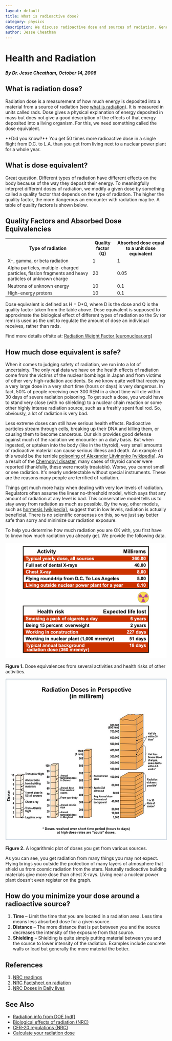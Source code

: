 ```yaml
---
layout: default
title: What is radioactive dose?
category: physics
description: We discuss radioactive dose and sources of radiation. General health related stuff.
author: Jesse Cheatham
---
```



<div class="row">
<div class="col-md-12" markdown="1">

# Health and Radiation
##### By Dr. Jesse Cheatham, October 14, 2008
<a name="dose"></a>
## What is radiation dose?
Radiation dose is a measurement of how much energy is deposited into a material from a source of 
radiation (see <a href="{% link radioactivity.md %}">what is radiation</a>). It is measured in 
units called rads. Dose gives a physical explanation of energy deposited in mass but does not 
give a good description of the effects of that energy deposited into a living organism. For 
this, we need something called the dose equivalent.

<div class="alert alert-success" role="alert" markdown="1">
**Did you know?** You get 50 times more radioactive 
dose in a single flight from D.C. to L.A. than you get from living next to a nuclear power plant 
for a whole year.
</div>

<a name="doseequiv"></a>
## What is dose equivalent?
Great question. Different types of radiation have different effects on the body because 
of the way they deposit their energy. To meaningfully interpret different doses of radiation, 
we modify a given dose by something called a quality factor that depends on the type of radiation. 
The higher the quality factor, the more dangerous an encounter with radiation may be. A table of 
quality factors is shown below.

</div>
</div>

<div class="row">
<div class="col-md-12" markdown="1">


## Quality Factors and Absorbed Dose Equivalencies

<table class="table table-striped">

<tr><th>Type of radiation </th><th >Quality factor<br />(Q)</th><th >Absorbed dose equal to a unit dose equivalent</th></tr>
<tr><td>X-, gamma, or beta radiation</td><td>1</td><td>1</td></tr>
<tr><td>Alpha particles, multiple-charged particles, fission 
fragments and heavy particles of unknown charge</td><td>20</td><td>0.05</td></tr>
<tr><td>Neutrons of unknown energy</td><td>10</td><td>0.1</td></tr>
<tr><td>High-energy protons</td><td>10</td><td>0.1</td></tr>
</table>

Dose equivalent is defined as H = D\*Q, where D is the dose and Q is the quality factor taken 
from the table above. Dose equivalent is supposed to approximate the biological effect of 
different types of radiation so the Sv (or rem) is used as the unit to regulate 
the amount of dose an individual receives, rather than rads.

Find more details offsite at: <a href="http://www.euronuclear.org/info/encyclopedia/r/radiation-weight-factor.htm">Radiation Weight Factor [euronuclear.org]</a>

## How much dose equivalent is safe?

When it comes to judging safety of radiation, we run into a lot of uncertainty. The only real data we have on the health effects of radiation
come from the victims of the nuclear bombings in Japan and from victims of other very high-radiation accidents. So we know quite well that receiving
a very large dose in a very short time (hours or days) is very dangerous. In fact, 50% of people receiving over 300 REM in a short time will die within 30 days 
of severe radiation poisoning. To get such a dose, you would have to stand very close (with no shielding) to a nuclear chain reaction or some 
other highly intense radiation source, such as a freshly spent fuel rod. So, obviously, a lot of radiation is very bad.

Less extreme doses can still have serious health effects. Radioactive particles stream through cells, breaking up their 
DNA and killing them, or causing them to become cancerous. Our skin provides good defense against much of the radiation 
we encounter on a daily basis. But when ingested, or uptaken into the body (like in the thyroid), very small amounts 
of radioactive material can cause serious illness and death. An example of this would be the terrible 
<a href="http://en.wikipedia.org/wiki/Alexander_Litvinenko_poisoning">poisoning of Alexander Litvinenko [wikipedia]</a>. 
As a result of the <a href="{% link chernobyl-main.html %}">Chernobyl disaster</a>, many cases of thyroid cancer were reported (thankfully, 
these were mostly treatable). Worse, you cannot smell or see radiation. It's nearly undetectable without special 
instruments. These are the reasons many people are terrified of radiation. 

Things get much more hazy when dealing with very low levels of radiation. Regulators often assume 
the linear no-threshold model, which says that any amount of radiation at any level is bad. This 
conservative model tells us to stay away from radiation as much as possible. By the way, other 
models, such as <a href="http://en.wikipedia.org/wiki/Hormesis">hormesis [wikipedia]</a>, suggest 
that in low levels, radiation is actually beneficial. There is no scientific consensus on this, 
so we just say better safe than sorry and minimize our radiation exposure. 

To help you determine how much radiation you are OK with, you first have to know how much radiation you already 
get. We provide the following data.

<div class="thumbnail">
<img src="/img/rad_effects.png" alt="Radiation doses and expected life impacts of various activities."/>
<p><strong>Figure 1.</strong>  Dose equivalences from several activities and health risks of other activities.</p>
</div>

<div class="thumbnail">
<img src="/img/doses-in-perspective.jpg" alt="Radiation doses in perspective (from the NRC)." title="Radiation doses in perspective (from the NRC)."/>
<p><strong>Figure 2.</strong>  A logarithmic plot of doses you get from various sources.</p>
</div>

As you can see, you get radiation from many things you may not expect. Flying brings you 
outside the protection of many layers of atmosphere that shield us from cosmic radiation 
from the stars. Naturally radioactive building materials give more dose than chest X-rays. 
Living near a nuclear power plant doesn't even register on the graph.


<a name="protect"></a>
## How do you minimize your dose around a radioactive source?
1. **Time** – Limit the time that you are located in a radiation area.  Less time means less absorbed dose for a given source.
2. **Distance** – The more distance that is put between you and the source decreases the intensity of the exposure from that source.
3. **Shielding** – Shielding is quite simply putting material between you and the source to lower intensity of the radiation.
   Examples include concrete walls or lead but generally the more material the better.

## References
1. <a href="http://www.nrc.gov/reading-rm/doc-collections/cfr/part020/part020-1004.html">NRC readings</a>
2. <a href="http://www.nrc.gov/reading-rm/doc-collections/fact-sheets/bio-effects-radiation.html">NRC Factsheet on radiation</a>
3. <a href="http://www.nrc.gov/about-nrc/radiation/around-us/doses-daily-lives.html">NRC Doses in Daily lives</a>

## See Also
* <a href="http://hss.energy.gov/NuclearSafety/NSEA/fire/trainingdocs/radem3.pdf">Radiation info from DOE [pdf]</a>
* <a href="http://www.nrc.gov/reading-rm/doc-collections/fact-sheets/bio-effects-radiation.html">Biological effects of radiation (NRC)</a>
* <a href="http://www.nrc.gov/reading-rm/doc-collections/cfr/part020/">CFR-20 regulations (NRC)</a>
* <a href="http://www.epa.gov/rpdweb00/understand/calculate.html">Calculate your radiation dose</a>

</div>
</div>




